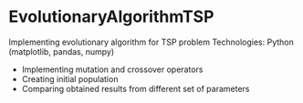 # EvolutionaryAlgorithmTSP
Implementing evolutionary algorithm for TSP problem
Technologies: Python (matplotlib, pandas, numpy)
  - Implementing mutation and crossover operators
  - Creating initial population
  - Comparing obtained results from different set of parameters
